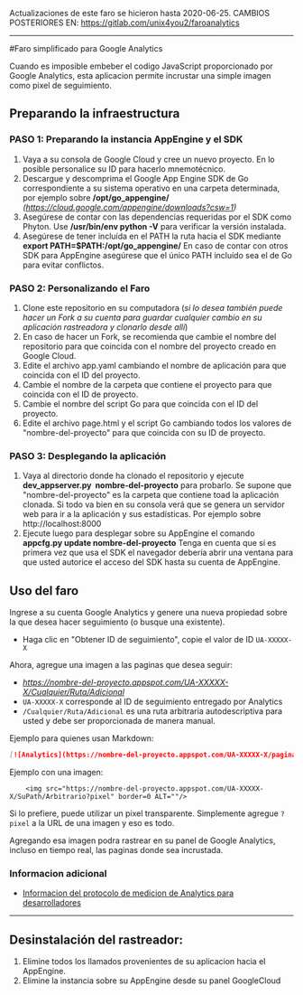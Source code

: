 Actualizaciones de este faro se hicieron hasta 2020-06-25.
CAMBIOS POSTERIORES EN: https://gitlab.com/unix4you2/faroanalytics

--------------

#Faro simplificado para Google Analytics

Cuando es imposible embeber el codigo JavaScript proporcionado por Google Analytics, esta aplicacion permite incrustar una simple imagen como pixel de seguimiento.

## Preparando la infraestructura

### **PASO 1:** Preparando la instancia AppEngine y el SDK
 1. Vaya a su consola de Google Cloud y cree un nuevo proyecto.  En lo posible personalice su ID para hacerlo mnemotécnico.
 2. Descargue y descomprima el Google App Engine SDK de Go correspondiente a su sistema operativo en una carpeta determinada, por ejemplo sobre **/opt/go_appengine/**   *(https://cloud.google.com/appengine/downloads?csw=1)*
 3. Asegúrese de contar con las dependencias requeridas por el SDK como Phyton.  Use **/usr/bin/env python -V**  para verificar la versión instalada.
 4. Asegúrese de tener incluída en el PATH la ruta hacia el SDK mediante **export PATH=$PATH:/opt/go_appengine/**  En caso de contar con otros SDK para AppEngine asegúrese que el único PATH incluído sea el de Go para evitar conflictos.

### **PASO 2:** Personalizando el Faro
 1. Clone este repositorio en su computadora (*si lo desea también puede hacer un Fork a su cuenta para guardar cualquier cambio en su aplicación rastreadora y clonarlo desde allí*)
 2. En caso de hacer un Fork, se recomienda que cambie el nombre del repositorio para que coincida con el nombre del proyecto creado en Google Cloud.
 3. Edite el archivo app.yaml cambiando el nombre de aplicación para que coincida con el ID del proyecto.
 4. Cambie el nombre de la carpeta que contiene el proyecto para que coincida con el ID de proyecto.
 5. Cambie el nombre del script Go para que coincida con el ID del proyecto.
 6. Edite el archivo page.html y el script Go cambiando todos los valores de "nombre-del-proyecto" para que coincida con su ID de proyecto.

### **PASO 3:** Desplegando la aplicación
 1. Vaya al directorio donde ha clonado el repositorio y ejecute **dev_appserver.py​ ​ ​nombre-del-proyecto** para probarlo.   Se supone que "nombre-del-proyecto" es la carpeta que contiene toad la aplicación clonada.  Si todo va bien en su consola verá que se genera un servidor web para ir a la aplicación y sus estadísticas.  Por ejemplo sobre http://localhost:8000
 2. Ejecute luego para desplegar sobre su AppEngine el comando **appcfg.py update nombre-del-proyecto**   Tenga en cuenta que si es primera vez que usa el SDK el navegador debería abrir una ventana para que usted autorice el acceso del SDK hasta su cuenta de AppEngine.

## Uso del faro

Ingrese a su cuenta Google Analytics y genere una nueva propiedad sobre la que desea hacer seguimiento (o busque una existente).

* Haga clic en "Obtener ID de seguimiento", copie el valor de ID `UA-XXXXX-X`

Ahora, agregue una imagen a las paginas que desea seguir:

* _https://nombre-del-proyecto.appspot.com/UA-XXXXX-X/Cualquier/Ruta/Adicional_
* `UA-XXXXX-X` corresponde al ID de seguimiento entregado por Analytics
* `/Cualquier/Ruta/Adicional` es una ruta arbitraria autodescriptiva para usted y debe ser proporcionada de manera manual.

Ejemplo para quienes usan Markdown:

```markdown
[![Analytics](https://nombre-del-proyecto.appspot.com/UA-XXXXX-X/pagina-ejemplo)](https://github.com/usuario/nombre-del-proyecto)
```

Ejemplo con una imagen:
```
	<img src="https://nombre-del-proyecto.appspot.com/UA-XXXXX-X/SuPath/Arbitrario?pixel" border=0 ALT=""/>
```

Si lo prefiere, puede utilizar un pixel transparente. Simplemente agregue `?pixel` a la URL de una imagen y eso es todo.

Agregando esa imagen podra rastrear en su panel de Google Analytics, incluso en tiempo real, las paginas donde sea incrustada.


### Informacion adicional
* [Informacion del protocolo de medicion de Analytics para desarrolladores](https://developers.google.com/analytics/devguides/collection/protocol/v1/devguide)

------------------------------------------------------------------------
## Desinstalación del rastreador:
 1. Elimine todos los llamados provenientes de su aplicacion hacia
    el AppEngine.
 2. Elimine la instancia sobre su AppEngine desde su panel GoogleCloud
